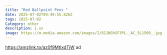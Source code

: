 ```yaml
---
title: "Red Ballpoint Pens "
date: 2025-07-02T04:49:55.826Z
tags: 2025-07-02
Category: other
description: 1.xx
image: https://m.media-amazon.com/images/I/811NGhSF3PL._AC_SL1500_.jpg
---
```

https://amzlink.to/az0f9MtIxdTjW ad